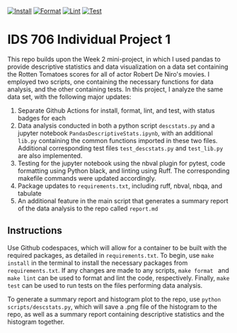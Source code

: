 [![Install](https://github.com/nogibjj/drktao-individualproj1/actions/workflows/install.yml/badge.svg)](https://github.com/nogibjj/drktao-individualproj1/actions/workflows/install.yml)
[![Format](https://github.com/nogibjj/drktao-individualproj1/actions/workflows/format.yml/badge.svg)](https://github.com/nogibjj/drktao-individualproj1/actions/workflows/format.yml)
[![Lint](https://github.com/nogibjj/drktao-individualproj1/actions/workflows/lint.yml/badge.svg)](https://github.com/nogibjj/drktao-individualproj1/actions/workflows/lint.yml)
[![Test](https://github.com/nogibjj/drktao-individualproj1/actions/workflows/test.yml/badge.svg)](https://github.com/nogibjj/drktao-individualproj1/actions/workflows/test.yml)

# IDS 706 Individual Project 1
This repo builds upon the Week 2 mini-project, in which I used pandas to provide descriptive statistics and data visualization on a data set containing the Rotten Tomatoes scores for all of actor Robert De Niro's movies. I employed two scripts, one containing the necessary functions for data analysis, and the other containing tests. In this project, I analyze the same data set, with the following major updates:

1. Separate Github Actions for install, format, lint, and test, with status badges for each
2. Data analysis conducted in both a python script `descstats.py` and a jupyter notebook `PandasDescriptiveStats.ipynb`, with an additional `lib.py` containing the common functions imported in these two files. Additional corresponding test files `test_descstats.py` and  `test_lib.py` are also implemented.
3. Testing for the jupyter notebook using the nbval plugin for pytest, code formatting using Python black, and linting using Ruff. The corresponding makefile commands were updated accordingly.
4. Package updates to `requirements.txt`, including ruff, nbval, nbqa, and tabulate
5. An additional feature in the main script that generates a summary report of the data analysis to the repo called `report.md`

## Instructions
Use Github codespaces, which will allow for a container to be built with the required packages, as detailed in `requirements.txt`. To begin, use `make install` in the terminal to install the necessary packages from `requirements.txt`. If any changes are made to any scripts, `make format ` and `make lint` can be used to format and lint the code, respectively. Finally, `make test` can be used to run tests on the files performing data analysis.

To generate a summary report and histogram plot to the repo, use `python scripts/descstats.py`, which will save a .png file of the histogram to the repo, as well as a summary report containing descriptive statistics and the histogram together. 
